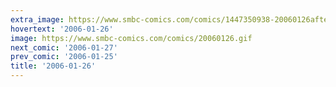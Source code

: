 ```yaml
---
extra_image: https://www.smbc-comics.com/comics/1447350938-20060126after.png
hovertext: '2006-01-26'
image: https://www.smbc-comics.com/comics/20060126.gif
next_comic: '2006-01-27'
prev_comic: '2006-01-25'
title: '2006-01-26'
---
```



